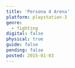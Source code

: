```yaml
---
title: 'Persona 4 Arena'
platform: playstation-3
genre:
  - fighting
digital: false
physical: true
guide: false
pending: false
posted: 2015-01-03
---
```

